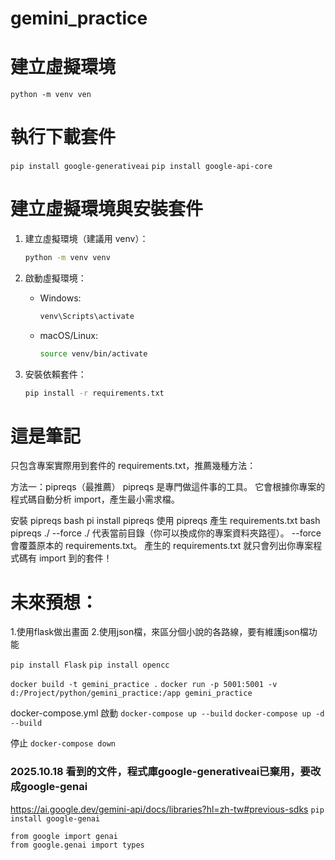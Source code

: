 # gemini_practice

# 建立虛擬環境
```python -m venv ven ```

# 執行下載套件
```pip install google-generativeai```
```pip install google-api-core```

# 建立虛擬環境與安裝套件

1. 建立虛擬環境（建議用 venv）：
   ```bash
   python -m venv venv
   ```

2. 啟動虛擬環境：

   - Windows:
     ```bash
     venv\Scripts\activate
     ```
   - macOS/Linux:
     ```bash
     source venv/bin/activate
     ```

3. 安裝依賴套件：
   ```bash
   pip install -r requirements.txt
   ```

# 這是筆記 
只包含專案實際用到套件的 requirements.txt，推薦幾種方法：

方法一：pipreqs（最推薦）
pipreqs 是專門做這件事的工具。
它會根據你專案的程式碼自動分析 import，產生最小需求檔。

安裝 pipreqs
bash
pi install pipreqs
使用 pipreqs 產生 requirements.txt
bash
pipreqs ./ --force
./ 代表當前目錄（你可以換成你的專案資料夾路徑）。
--force 會覆蓋原本的 requirements.txt。
產生的 requirements.txt 就只會列出你專案程式碼有 import 到的套件！

# 未來預想：
1.使用flask做出畫面
2.使用json檔，來區分個小說的各路線，要有維護json檔功能


```pip install Flask```
```pip install opencc```

```docker build -t gemini_practice .```
```docker run -p 5001:5001 -v d:/Project/python/gemini_practice:/app gemini_practice```

docker-compose.yml
啟動
```docker-compose up --build```
```docker-compose up -d --build```

停止
```docker-compose down```

### 2025.10.18 看到的文件，程式庫google-generativeai已棄用，要改成google-genai
https://ai.google.dev/gemini-api/docs/libraries?hl=zh-tw#previous-sdks
```pip install google-genai```

```
from google import genai
from google.genai import types
```